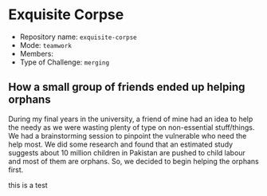 # Exquisite Corpse

* Repository name: `exquisite-corpse`
* Mode: `teamwork`
* Members:  
* Type of Challenge: `merging`

## How a small group of friends ended up helping orphans

During my final years in the university, a friend of mine had an idea to help the needy as we were wasting plenty of type on non-essential stuff/things. We had a brainstorming session to pinpoint the vulnerable who need the help most. We did some research and found that an estimated study suggests about 10 million children in Pakistan are pushed to child labour and most of them are orphans. So, we decided to begin helping the orphans first.

this is a test
